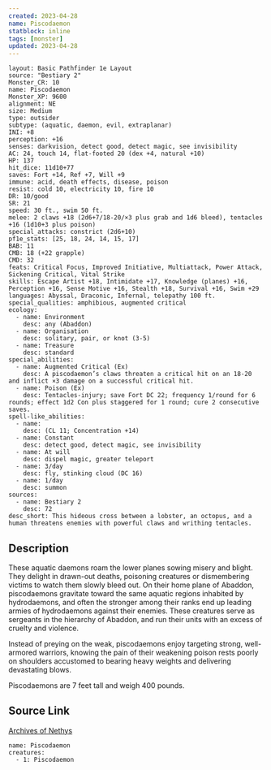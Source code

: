 ```yaml
---
created: 2023-04-28
name: Piscodaemon
statblock: inline
tags: [monster]
updated: 2023-04-28
---
```

```statblock
layout: Basic Pathfinder 1e Layout
source: "Bestiary 2"
Monster_CR: 10
name: Piscodaemon
Monster_XP: 9600
alignment: NE
size: Medium
type: outsider
subtype: (aquatic, daemon, evil, extraplanar)
INI: +8
perception: +16
senses: darkvision, detect good, detect magic, see invisibility
AC: 24, touch 14, flat-footed 20 (dex +4, natural +10)
HP: 137
hit_dice: 11d10+77
saves: Fort +14, Ref +7, Will +9
immune: acid, death effects, disease, poison
resist: cold 10, electricity 10, fire 10
DR: 10/good
SR: 21
speed: 30 ft., swim 50 ft.
melee: 2 claws +18 (2d6+7/18-20/×3 plus grab and 1d6 bleed), tentacles +16 (1d10+3 plus poison)
special_attacks: constrict (2d6+10)
pf1e_stats: [25, 18, 24, 14, 15, 17]
BAB: 11
CMB: 18 (+22 grapple)
CMD: 32
feats: Critical Focus, Improved Initiative, Multiattack, Power Attack, Sickening Critical, Vital Strike
skills: Escape Artist +18, Intimidate +17, Knowledge (planes) +16, Perception +16, Sense Motive +16, Stealth +18, Survival +16, Swim +29
languages: Abyssal, Draconic, Infernal, telepathy 100 ft.
special_qualities: amphibious, augmented critical
ecology:
  - name: Environment
    desc: any (Abaddon)
  - name: Organisation
    desc: solitary, pair, or knot (3-5)
  - name: Treasure
    desc: standard
special_abilities:
  - name: Augmented Critical (Ex)
    desc: A piscodaemon’s claws threaten a critical hit on an 18-20 and inflict ×3 damage on a successful critical hit.
  - name: Poison (Ex)
    desc: Tentacles-injury; save Fort DC 22; frequency 1/round for 6 rounds; effect 1d2 Con plus staggered for 1 round; cure 2 consecutive saves.
spell-like_abilities:
  - name:
    desc: (CL 11; Concentration +14)
  - name: Constant
    desc: detect good, detect magic, see invisibility
  - name: At will
    desc: dispel magic, greater teleport
  - name: 3/day
    desc: fly, stinking cloud (DC 16)
  - name: 1/day
    desc: summon
sources:
  - name: Bestiary 2
    desc: 72
desc_short: This hideous cross between a lobster, an octopus, and a human threatens enemies with powerful claws and writhing tentacles. 
```
## Description
These aquatic daemons roam the lower planes sowing misery and blight. They delight in drawn-out deaths, poisoning creatures or dismembering victims to watch them slowly bleed out. On their home plane of Abaddon, piscodaemons gravitate toward the same aquatic regions inhabited by hydrodaemons, and often the stronger among their ranks end up leading armies of hydrodaemons against their enemies. These creatures serve as sergeants in the hierarchy of Abaddon, and run their units with an excess of cruelty and violence. 

Instead of preying on the weak, piscodaemons enjoy targeting strong, well-armored warriors, knowing the pain of their weakening poison rests poorly on shoulders accustomed to bearing heavy weights and delivering devastating blows. 

Piscodaemons are 7 feet tall and weigh 400 pounds.
## Source Link
[Archives of Nethys](https://aonprd.com/MonsterDisplay.aspx?ItemName=Piscodaemon)
```encounter-table
name: Piscodaemon
creatures:
  - 1: Piscodaemon
```
